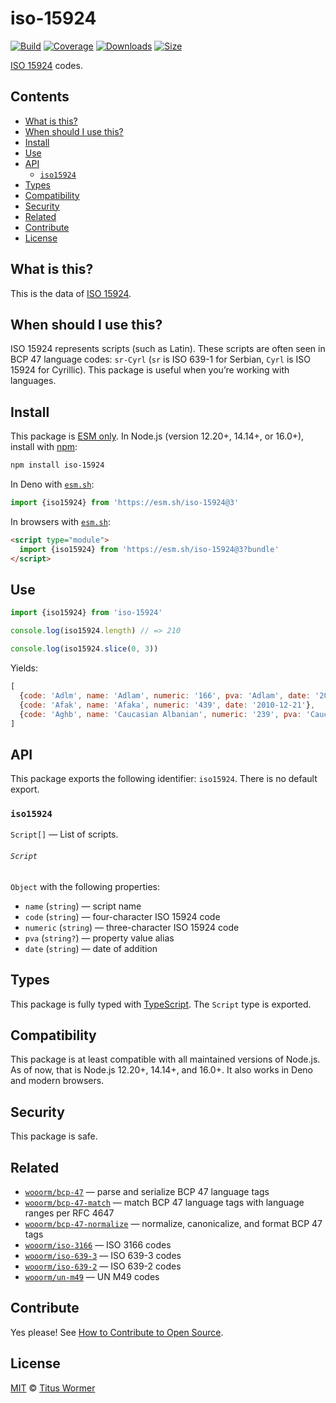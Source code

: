 # iso-15924

[![Build][build-badge]][build]
[![Coverage][coverage-badge]][coverage]
[![Downloads][downloads-badge]][downloads]
[![Size][size-badge]][size]

[ISO 15924][iso] codes.

## Contents

*   [What is this?](#what-is-this)
*   [When should I use this?](#when-should-i-use-this)
*   [Install](#install)
*   [Use](#use)
*   [API](#api)
    *   [`iso15924`](#iso15924)
*   [Types](#types)
*   [Compatibility](#compatibility)
*   [Security](#security)
*   [Related](#related)
*   [Contribute](#contribute)
*   [License](#license)

## What is this?

This is the data of [ISO 15924][iso].

## When should I use this?

ISO 15924 represents scripts (such as Latin).
These scripts are often seen in BCP 47 language codes: `sr-Cyrl` (`sr` is ISO
639-1 for Serbian, `Cyrl` is ISO 15924 for Cyrillic).
This package is useful when you’re working with languages.

## Install

This package is [ESM only][esm].
In Node.js (version 12.20+, 14.14+, or 16.0+), install with [npm][]:

```sh
npm install iso-15924
```

In Deno with [`esm.sh`][esmsh]:

```js
import {iso15924} from 'https://esm.sh/iso-15924@3'
```

In browsers with [`esm.sh`][esmsh]:

```html
<script type="module">
  import {iso15924} from 'https://esm.sh/iso-15924@3?bundle'
</script>
```

## Use

```js
import {iso15924} from 'iso-15924'

console.log(iso15924.length) // => 210

console.log(iso15924.slice(0, 3))
```

Yields:

```js
[
  {code: 'Adlm', name: 'Adlam', numeric: '166', pva: 'Adlam', date: '2016-12-05'},
  {code: 'Afak', name: 'Afaka', numeric: '439', date: '2010-12-21'},
  {code: 'Aghb', name: 'Caucasian Albanian', numeric: '239', pva: 'Caucasian_Albanian', date: '2014-11-15'}
]
```

## API

This package exports the following identifier: `iso15924`.
There is no default export.

### `iso15924`

`Script[]` — List of scripts.

###### `Script`

`Object` with the following properties:

*   `name` (`string`) — script name
*   `code` (`string`) — four-character ISO 15924 code
*   `numeric` (`string`) — three-character ISO 15924 code
*   `pva` (`string?`) — property value alias
*   `date` (`string`) — date of addition

## Types

This package is fully typed with [TypeScript][].
The `Script` type is exported.

## Compatibility

This package is at least compatible with all maintained versions of Node.js.
As of now, that is Node.js 12.20+, 14.14+, and 16.0+.
It also works in Deno and modern browsers.

## Security

This package is safe.

## Related

*   [`wooorm/bcp-47`](https://github.com/wooorm/bcp-47)
    — parse and serialize BCP 47 language tags
*   [`wooorm/bcp-47-match`](https://github.com/wooorm/bcp-47-match)
    — match BCP 47 language tags with language ranges per RFC 4647
*   [`wooorm/bcp-47-normalize`](https://github.com/wooorm/bcp-47-normalize)
    — normalize, canonicalize, and format BCP 47 tags
*   [`wooorm/iso-3166`](https://github.com/wooorm/iso-3166)
    — ISO 3166 codes
*   [`wooorm/iso-639-3`](https://github.com/wooorm/iso-639-3)
    — ISO 639-3 codes
*   [`wooorm/iso-639-2`](https://github.com/wooorm/iso-639-2)
    — ISO 639-2 codes
*   [`wooorm/un-m49`](https://github.com/wooorm/un-m49)
    — UN M49 codes

## Contribute

Yes please!
See [How to Contribute to Open Source][contribute].

## License

[MIT][license] © [Titus Wormer][author]

<!-- Definition -->

[build-badge]: https://github.com/wooorm/iso-15924/workflows/main/badge.svg

[build]: https://github.com/wooorm/iso-15924/actions

[coverage-badge]: https://img.shields.io/codecov/c/github/wooorm/iso-15924.svg

[coverage]: https://codecov.io/github/wooorm/iso-15924

[downloads-badge]: https://img.shields.io/npm/dm/iso-15924.svg

[downloads]: https://www.npmjs.com/package/iso-15924

[size-badge]: https://img.shields.io/bundlephobia/minzip/iso-15924.svg

[size]: https://bundlephobia.com/result?p=iso-15924

[npm]: https://docs.npmjs.com/cli/install

[esmsh]: https://esm.sh

[license]: license

[author]: https://wooorm.com

[esm]: https://gist.github.com/sindresorhus/a39789f98801d908bbc7ff3ecc99d99c

[typescript]: https://www.typescriptlang.org

[contribute]: https://opensource.guide/how-to-contribute/

[iso]: https://unicode.org/iso15924/
